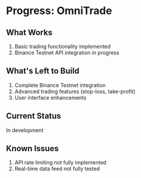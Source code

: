 # Progress: OmniTrade

## What Works

1. Basic trading functionality implemented
2. Binance Testnet API integration in progress

## What's Left to Build

1. Complete Binance Testnet integration
2. Advanced trading features (stop-loss, take-profit)
3. User interface enhancements

## Current Status

In development

## Known Issues

1. API rate limiting not fully implemented
2. Real-time data feed not fully tested
